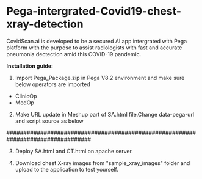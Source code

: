 # Pega-intergrated-Covid19-chest-xray-detection
CovidScan.ai is developed to be a secured AI app intergrated with Pega platform with the purpose to assist radiologists with fast and accurate pneumonia dectection amid this COVID-19 pandemic. 

**Installation guide:**

1. Import Pega_Package.zip in Pega V8.2 environment and make sure below operators are imported

* ClinicOp
* MedOp

2. Make URL update in Meshup part of SA.html file.Change data-pega-url and script source as below



    <!-- ********************** Begin Pega content ********************** -->
  <script src ='http://localhost:8080/prweb/PRServlet?pyActivity=pzIncludeMashupScripts'></script>
  <div data-pega-gadgetname ='PegaGadget'
  data-pega-action ='createNewWork'
  data-pega-action-param-classname ='DMOrg-CT-Work-TreatCovid'
  data-pega-action-param-flowname ='pyStartCase'
  data-pega-isdeferloaded ='false'
  data-pega-applicationname ='CT'
  data-pega-threadname ='STANDARD'
  data-pega-resizetype ='stretch'
  data-pega-url ='http://localhost:8080/prweb/PRServlet' 
  data-pega-action-param-parameters ='{"pzSkinName":"CT","UserIdentifier":"MedOp","Password":"rules"}' ></div>

  <!-- ********************** End Pega content ********************** -->


#################################################################################

3. Deploy SA.html and CT.html on apache server.

4. Download chest X-ray images from "sample_xray_images" folder and upload to the application to test yourself.



